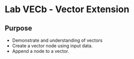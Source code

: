 # Lab VECb - Vector Extension
## Purpose
* Demonstrate and understanding of vectors
* Create a vector node using input data.
* Append a node to a vector.